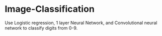 # Image-Classification

Use Logistic regression, 1 layer Neural Network, and Convolutional neural network to classify digits from 0-9. 
